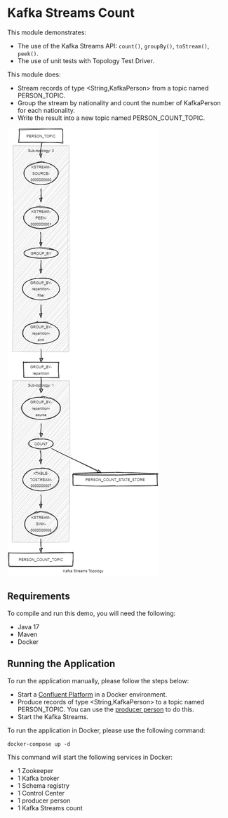 # Kafka Streams Count

This module demonstrates:

- The use of the Kafka Streams API: `count()`, `groupBy()`, `toStream()`, `peek()`.
- The use of unit tests with Topology Test Driver.

This module does:

- Stream records of type <String,KafkaPerson> from a topic named PERSON_TOPIC.
- Group the stream by nationality and count the number of KafkaPerson for each nationality. 
- Write the result into a new topic named PERSON_COUNT_TOPIC.

![topology.png](topology.png)

## Requirements

To compile and run this demo, you will need the following:

- Java 17
- Maven
- Docker

## Running the Application

To run the application manually, please follow the steps below:

- Start a [Confluent Platform](https://docs.confluent.io/platform/current/quickstart/ce-docker-quickstart.html#step-1-download-and-start-cp) in a Docker environment.
- Produce records of type <String,KafkaPerson> to a topic named PERSON_TOPIC. You can use the [producer person](../specific-producers/kafka-streams-producer-person) to do this.
- Start the Kafka Streams.

To run the application in Docker, please use the following command:

```console
docker-compose up -d
```

This command will start the following services in Docker:

- 1 Zookeeper
- 1 Kafka broker
- 1 Schema registry
- 1 Control Center
- 1 producer person
- 1 Kafka Streams count
